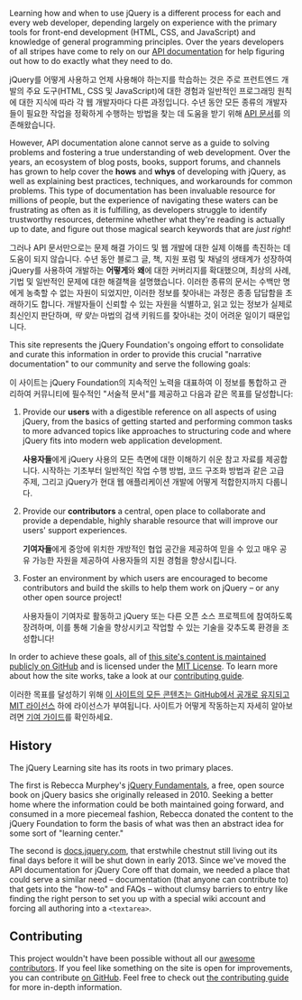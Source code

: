 <script>{
	"title": "About This Site",
	"customFields": [
		{
			"key": "is_chapter",
			"value": 0
		}
	]
}</script>

Learning how and when to use jQuery is a different process for each and every web developer, depending largely on experience with the primary tools for front-end development (HTML, CSS, and JavaScript) and knowledge of general programming principles. Over the years developers of all stripes have come to rely on our [API documentation](http://api.jquery.com) for help figuring out how to do exactly what they need to do.

jQuery를 어떻게 사용하고 언제 사용해야 하는지를 학습하는 것은 주로 프런트엔드 개발의 주요 도구(HTML, CSS 및 JavaScript)에 대한 경험과 일반적인 프로그래밍 원칙에 대한 지식에 따라 각 웹 개발자마다 다른 과정입니다. 수년 동안 모든 종류의 개발자들이 필요한 작업을 정확하게 수행하는 방법을 찾는 데 도움을 받기 위해 [API 문서](http://api.jquery.com)를 의존해왔습니다.

However, API documentation alone cannot serve as a guide to solving problems and fostering a true understanding of web development. Over the years, an ecosystem of blog posts, books, support forums, and channels has grown to help cover the **hows** and **whys** of developing with jQuery, as well as explaining best practices, techniques, and workarounds for common problems. This type of documentation has been invaluable resource for millions of people, but the experience of navigating these waters can be frustrating as often as it is fulfilling, as developers struggle to identify trustworthy resources, determine whether what they're reading is actually up to date, and figure out those magical search keywords that are _just right_!

그러나 API 문서만으로는 문제 해결 가이드 및 웹 개발에 대한 실제 이해를 촉진하는 데 도움이 되지 않습니다. 수년 동안 블로그 글, 책, 지원 포럼 및 채널의 생태계가 성장하여 jQuery를 사용하여 개발하는 **어떻게**와 **왜**에 대한 커버리지를 확대했으며, 최상의 사례, 기법 및 일반적인 문제에 대한 해결책을 설명했습니다. 이러한 종류의 문서는 수백만 명에게 농축할 수 없는 자원이 되었지만, 이러한 정보를 찾아내는 과정은 종종 답답함을 초래하기도 합니다. 개발자들이 신뢰할 수 있는 자원을 식별하고, 읽고 있는 정보가 실제로 최신인지 판단하며, _딱 맞는_ 마법의 검색 키워드를 찾아내는 것이 어려운 일이기 때문입니다.

This site represents the jQuery Foundation's ongoing effort to consolidate and curate this information in order to provide this crucial "narrative documentation" to our community and serve the following goals:

이 사이트는 jQuery Foundation의 지속적인 노력을 대표하여 이 정보를 통합하고 관리하여 커뮤니티에 필수적인 "서술적 문서"를 제공하고 다음과 같은 목표를 달성합니다:

1. Provide our **users** with a digestible reference on all aspects of using jQuery, from the basics of getting started and performing common tasks to more advanced topics like approaches to structuring code and where jQuery fits into modern web application development.

    **사용자들**에게 jQuery 사용의 모든 측면에 대한 이해하기 쉬운 참고 자료를 제공합니다. 시작하는 기초부터 일반적인 작업 수행 방법, 코드 구조화 방법과 같은 고급 주제, 그리고 jQuery가 현대 웹 애플리케이션 개발에 어떻게 적합한지까지 다룹니다.
   
2. Provide our **contributors** a central, open place to collaborate and provide a dependable, highly sharable resource that will improve our users' support experiences.

   **기여자들**에게 중앙에 위치한 개방적인 협업 공간을 제공하여 믿을 수 있고 매우 공유 가능한 자원을 제공하여 사용자들의 지원 경험을 향상시킵니다.
3. Foster an environment by which users are encouraged to become contributors and build the skills to help them work on jQuery – or any other open source project!

   사용자들이 기여자로 활동하고 jQuery 또는 다른 오픈 소스 프로젝트에 참여하도록 장려하며, 이를 통해 기술을 향상시키고 작업할 수 있는 기술을 갖추도록 환경을 조성합니다!

In order to achieve these goals, all of [this site's content is maintained publicly on GitHub](https://github.com/jquery/learn.jquery.com) and is licensed under the [MIT License](https://github.com/jquery/learn.jquery.com/blob/master/LICENSE.txt). To learn more about how the site works, take a look at our [contributing guide](/contributing/).

이러한 목표를 달성하기 위해 [이 사이트의 모든 콘텐츠는 GitHub에서 공개로 유지되고](https://github.com/jquery/learn.jquery.com) [MIT 라이선스](https://github.com/jquery/learn.jquery.com/blob/master/LICENSE.txt) 하에 라이선스가 부여됩니다. 사이트가 어떻게 작동하는지 자세히 알아보려면 [기여 가이드](/contributing/)를 확인하세요.

## History

The jQuery Learning site has its roots in two primary places.

The first is Rebecca Murphey's [jQuery Fundamentals](http://jqfundamentals.com/legacy), a free, open source book on jQuery basics she originally released in 2010. Seeking a better home where the information could be both maintained going forward, and consumed in a more piecemeal fashion, Rebecca donated the content to the jQuery Foundation to form the basis of what was then an abstract idea for some sort of "learning center."

The second is [docs.jquery.com](http://docs.jquery.com), that erstwhile chestnut still living out its final days before it will be shut down in early 2013. Since we've moved the API documentation for jQuery Core off that domain, we needed a place that could serve a similar need – documentation (that anyone can contribute to) that gets into the "how-to" and FAQs – without clumsy barriers to entry like finding the right person to set you up with a special wiki account and forcing all authoring into a `<textarea>`.

## Contributing

This project wouldn't have been possible without all our [awesome contributors](https://github.com/jquery/learn.jquery.com/graphs/contributors?type=a). If you feel like something on the site is open for improvements, you can contribute [on GitHub](https://github.com/jquery/learn.jquery.com). Feel free to check out [the contributing guide](contributing/) for more in-depth information.
